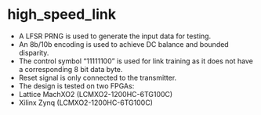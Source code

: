 # high_speed_link

- A LFSR PRNG is used to generate the input data for testing.
- An 8b/10b encoding is used to achieve DC balance and bounded disparity.
- The control symbol “11111100” is used for link training as it does not have a corresponding 8 bit data byte.
- Reset signal is only connected to the transmitter.
- The design is tested on two FPGAs:
- Lattice MachXO2 (LCMXO2-1200HC-6TG100C)
- Xilinx Zynq (LCMXO2-1200HC-6TG100C)
